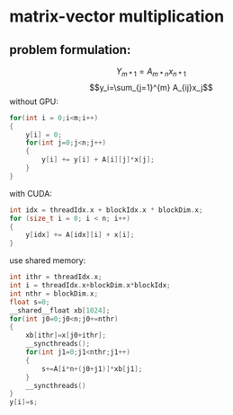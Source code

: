 # matrix-vector multiplication
## problem formulation:
$$ Y_{m*1}=A_{m*n} x_{n*1}$$
$$y_i=\sum_{j=1}^{m} A_{ij}x_j$$
without GPU:
```C
for(int i = 0;i<m;i++)
{
	y[i] = 0;
	for(int j=0;j<n;j++)
	{
		y[i] += y[i] + A[i][j]*x[j];
	}
}
```

with CUDA:
```C
int idx = threadIdx.x + blockIdx.x * blockDim.x;
for (size_t i = 0; i < n; i++)
{
	y[idx] += A[idx][i] + x[i];
}
```
use shared memory:
```C
int ithr = threadIdx.x;
int i = threadIdx.x+blockDim.x*blockIdx;
int nthr = blockDim.x;
float s=0;
__shared__float xb[1024];
for(int j0=0;j0<n;j0+=nthr)
{
	xb[ithr]=x[j0+ithr];
	__syncthreads();
	for(int j1=0;j1<nthr;j1++)
	{
		s+=A[i*n+(j0+j1)]*xb[j1];
	}
	__syncthreads()
}
y[i]=s;
```
